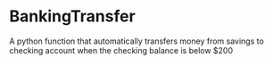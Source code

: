 # BankingTransfer
A python function that automatically transfers money from savings to checking account when the checking balance is below $200

